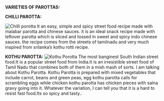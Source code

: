 **VARIETIES OF PAROTTAS:**

**CHILLI PAROTTA:**

![Chilli porotta](https://www.ticklingpalates.com/wp-content/uploads/2017/02/chilli-parotta-recipe-1-500x500.jpg)
 It an easy, simple and spicy street food recipe made with malabar parotta and chinese sauces. it is an ideal snack recipe made with leftover parotta which is sliced and tossed in sweet and spicy indo chinese sauces. the recipe comes from the streets of tamilnadu and very much inspired from srilanka’s kothu rotti recipe.

**KOTHU PAROTTA:**
![Kothu Porotta](https://www.licious.in/blog/wp-content/uploads/2020/06/KUTTU-PORATTA.jpg)
The most banginest South Indian street food.It is a popular street food from India.It is an irresistible street food of Tamil Nadu that combines both of them in a mish mash of sorts. I am talking about Kothu Parotta. Kothu Parotta is prepared with mixed vegetables that include carrot, beans and green peas, egg kothu parotta calls for scrambling eggs while chicken kothu parotta has chicken pieces with salna gravy going into it. Whatever the variation, I can tell you that it is a hard to resist fast food.Its so spicy and tasty..

